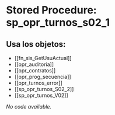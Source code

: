 # Stored Procedure: sp_opr_turnos_s02_1

## Usa los objetos:
- [[fn_sis_GetUsuActual]]
- [[opr_auditoria]]
- [[opr_contratos]]
- [[opr_prog_secuencia]]
- [[opr_turnos_error]]
- [[sp_opr_turnos_S02_2]]
- [[sp_opr_turnos_V02]]

*No code available.*
